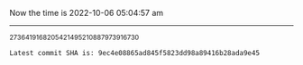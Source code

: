 Now the time is 2022-10-06 05:04:57 am

---

<small>2736419168205421495210887973916730</small>

```txt
Latest commit SHA is: 9ec4e08865ad845f5823dd98a89416b28ada9e45
```
